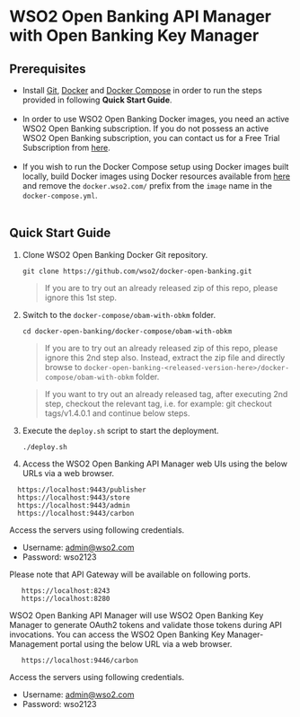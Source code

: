 # WSO2 Open Banking API Manager with Open Banking Key Manager


## Prerequisites

 * Install [Git](https://git-scm.com/book/en/v2/Getting-Started-Installing-Git), [Docker](https://www.docker.com/get-docker) and [Docker Compose](https://docs.docker.com/compose/install/#install-compose)
   in order to run the steps provided in following **Quick Start Guide**. <br><br>
 * In order to use WSO2 Open Banking Docker images, you need an active WSO2 Open Banking subscription. If you do not possess an active WSO2
   Open Banking subscription, you can contact us for a Free Trial Subscription from [here](https://wso2.com/solutions/financial/open-banking/).<br><br>
 * If you wish to run the Docker Compose setup using Docker images built locally, build Docker images using Docker resources available from [here](../../dockerfiles/) and remove the `docker.wso2.com/` prefix from the `image` name in the `docker-compose.yml`. <br><br>
    
## Quick Start Guide

1. Clone WSO2 Open Banking Docker Git repository.

    ```
    git clone https://github.com/wso2/docker-open-banking.git
    ```
    > If you are to try out an already released zip of this repo, please ignore this 1st step. 

2. Switch to the `docker-compose/obam-with-obkm` folder.

    ```
    cd docker-open-banking/docker-compose/obam-with-obkm
    ```
    > If you are to try out an already released zip of this repo, please ignore this 2nd step also. 
     Instead, extract the zip file and directly browse to `docker-open-banking-<released-version-here>/docker-compose/obam-with-obkm` folder. 
     
    > If you want to try out an already released tag, after executing 2nd step, checkout the relevant tag, 
     i.e. for example: git checkout tags/v1.4.0.1 and continue below steps.

3. Execute the `deploy.sh` script to start the deployment.
   ```
   ./deploy.sh
   ```

4. Access the WSO2 Open Banking API Manager web UIs using the below URLs via a web browser.

 ```
   https://localhost:9443/publisher
   https://localhost:9443/store
   https://localhost:9443/admin
   https://localhost:9443/carbon
 ```
 
 Access the servers using following credentials.
    
 * Username: admin@wso2.com <br>
 * Password: wso2123
 
 Please note that API Gateway will be available on following ports.
 ```
    https://localhost:8243
    https://localhost:8280
 ```

 WSO2 Open Banking API Manager will use WSO2 Open Banking Key Manager to generate OAuth2 tokens and validate those tokens during API invocations. You can access the WSO2 Open Banking Key Manager-Management portal using the below URL via a web browser.

```
   https://localhost:9446/carbon
 ```
 
 Access the servers using following credentials.
    
 * Username: admin@wso2.com <br>
 * Password: wso2123
